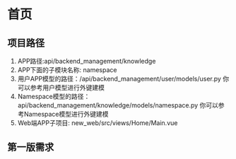 # 首页

## 项目路径

1. APP路径:api/backend_management/knowledge
2. APP下面的子模块名称: namespace
3. 用户APP模型的路径：/api/backend_management/user/models/user.py 你可以参考用户模型进行外键建模
4. Namespace模型的路径：api/backend_management/knowledge/models/namespace.py 你可以参考Namespace模型进行外键建模
5. Web端APP子项目: new_web/src/views/Home/Main.vue

## 第一版需求